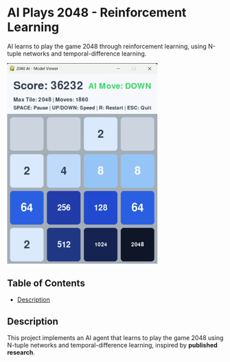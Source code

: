 # AI Plays 2048 - Reinforcement Learning
AI learns to play the game 2048 through reinforcement learning, using N-tuple networks and temporal-difference learning.

<img src="assets/demo.gif" width="350"/>

## Table of Contents
- [Description](#description)

## Description
This project implements an AI agent that learns to play the game 2048 using N-tuple networks and temporal-difference learning, inspired by **published research**.

